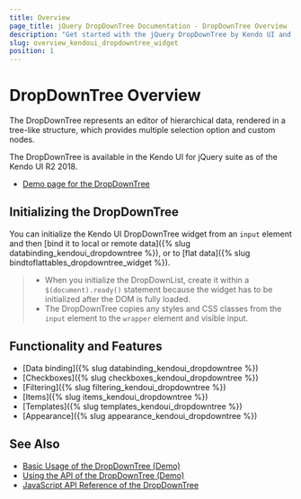 ```yaml
---
title: Overview
page_title: jQuery DropDownTree Documentation - DropDownTree Overview
description: "Get started with the jQuery DropDownTree by Kendo UI and learn how to create, initialize, and enable the widget."
slug: overview_kendoui_dropdowntree_widget
position: 1
---
```


# DropDownTree Overview

The DropDownTree represents an editor of hierarchical data, rendered in a tree-like structure, which provides multiple selection option and custom nodes.

The DropDownTree is available in the Kendo UI for jQuery suite as of the Kendo UI R2 2018.

* [Demo page for the DropDownTree](https://demos.telerik.com/kendo-ui/dropdowntree/index)

## Initializing the DropDownTree

You can initialize the Kendo UI DropDownTree widget from an `input` element and then [bind it to local or remote data]({% slug databinding_kendoui_dropdowntree %}), or to [flat data]({% slug bindtoflattables_dropdowntree_widget %}).

> * When you initialize the DropDownList, create it within a `$(document).ready()` statement because the widget has to be initialized after the DOM is fully loaded.
> * The DropDownTree copies any styles and CSS classes from the `input` element to the `wrapper` element and visible input.

## Functionality and Features

* [Data binding]({% slug databinding_kendoui_dropdowntree %})
* [Checkboxes]({% slug checkboxes_kendoui_dropdowntree %})
* [Filtering]({% slug filtering_kendoui_dropdowntree %})
* [Items]({% slug items_kendoui_dropdowntree %})
* [Templates]({% slug templates_kendoui_dropdowntree %})
* [Appearance]({% slug appearance_kendoui_dropdowntree %})

## See Also

* [Basic Usage of the DropDownTree (Demo)](https://demos.telerik.com/kendo-ui/dropdowntree/index)
* [Using the API of the DropDownTree (Demo)](https://demos.telerik.com/kendo-ui/dropdowntree/api)
* [JavaScript API Reference of the DropDownTree](/api/javascript/ui/dropdowntree)

